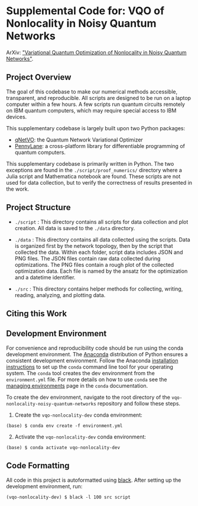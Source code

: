 # Supplemental Code for: VQO of Nonlocality in Noisy Quantum Networks

ArXiv: ["Variational Quantum Optimization of Nonlocality in Noisy Quantum Networks"](arxiv_url).

## Project Overview

The goal of this codebase to make our numerical methods accessible, transparent,
and reproducible.
All scripts are designed to be run on a laptop computer within a few hours.
A few scripts run quantum circuits remotely on IBM quantum computers, which
may require special access to IBM devices.

This supplementary codebase is largely built upon two Python packages:
* [qNetVO](https://github.com/ChitambarLab/qNetVO): the Quantum Network Variational Optimizer 
* [PennyLane](https://github.com/ChitambarLab/qNetVO): a cross-platform library for differentiable
		programming of quantum computers. 

This supplementary codebase is primarily written in Python.
The two exceptions are found in the `./script/proof_numerics/` directory where
a Julia script and Mathematica notebook are found.
These scripts are not used for data collection, but to verify the correctness of results
presented in the work. 


## Project Structure

* `./script` : This directory contains all scripts for data collection and plot creation. 
		All data is saved to the `./data` directory.

* `./data` : This directory contains all data collected using the scripts. Data is organized
		first by the network topology, then by the script that collected the data. Within each
		folder, script data includes JSON and PNG files. The JSON files contain raw data collected
		during optimizations. The PNG files contain a rough plot of the collected optimization data.
		Each file is named by the ansatz for the optimization and a datetime identifier.

* `./src` : This directory contains helper methods for collecting, writing, reading, analyzing,
		and  plotting data.


## Citing this Work



## Development Environment

For convenience and reproducibility code should be run using the conda development environment.
The [Anaconda](https://docs.conda.io/projects/conda/en/latest/glossary.html#anaconda-glossary)
distribution of Python ensures a consistent development environment.
Follow the Anaconda [installation instructions](https://docs.conda.io/projects/conda/en/latest/user-guide/install/index.html#installation) to set up the `conda` command line tool for your
operating system.
The `conda` tool creates the dev environment from the `environment.yml` file.
For more details on how to use `conda` see the [managing environments](https://docs.conda.io/projects/conda/en/latest/user-guide/tasks/manage-environments.html) page in the `conda` documentation.

To create the dev environment, navigate to the root directory of the `vqo-nonlocality-noisy-quantum-networks` repository and follow these steps.

1. Create the `vqo-nonlocality-dev` conda environment:

```
(base) $ conda env create -f environment.yml
```

2. Activate the `vqo-nonlocality-dev` conda environment:

```
(base) $ conda activate vqo-nonlocality-dev
```

## Code Formatting

All code in this project is autoformatted using [black](https://black.readthedocs.io/en/stable/).
After setting up the development environment, run:

```
(vqo-nonlocality-dev) $ black -l 100 src script
```
